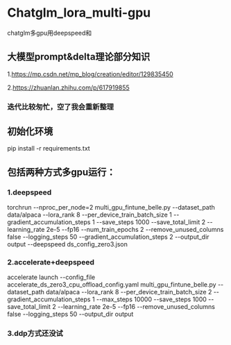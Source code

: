 # Chatglm_lora_multi-gpu
chatglm多gpu用deepspeed和
## 大模型prompt&delta理论部分知识 ##
1.https://mp.csdn.net/mp_blog/creation/editor/129835450

2.https://zhuanlan.zhihu.com/p/617919855
### 迭代比较匆忙，空了我会重新整理 ###
## 初始化环境 ##
pip install -r requirements.txt
## 包括两种方式多gpu运行： ##
### 1.deepspeed ###
torchrun --nproc_per_node=2 multi_gpu_fintune_belle.py --dataset_path data/alpaca --lora_rank 8 --per_device_train_batch_size 1 --gradient_accumulation_steps 1  --save_steps 1000 --save_total_limit 2 --learning_rate 2e-5 --fp16 --num_train_epochs 2 --remove_unused_columns false --logging_steps 50 --gradient_accumulation_steps 2 --output_dir output --deepspeed ds_config_zero3.json

### 2.accelerate+deepspeed ### 
accelerate launch --config_file accelerate_ds_zero3_cpu_offload_config.yaml  multi_gpu_fintune_belle.py --dataset_path data/alpaca --lora_rank 8 --per_device_train_batch_size 2 --gradient_accumulation_steps 1 --max_steps 10000 --save_steps 1000 --save_total_limit 2 --learning_rate 2e-5 --fp16 --remove_unused_columns false --logging_steps 50 --output_dir output

### 3.ddp方式还没试 ###
